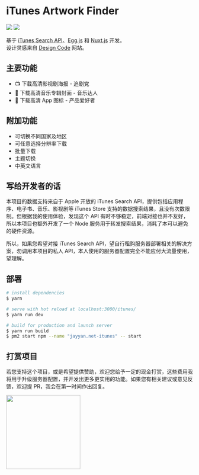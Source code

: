 # iTunes Artwork Finder

![](https://img.shields.io/badge/version-1.1.1-green.svg)
![](https://img.shields.io/github/license/coder-ysj/jayyan.net-itunes.svg)

基于 [iTunes Search API](https://affiliate.itunes.apple.com/resources/documentation/itunes-store-web-service-search-api/)、[Egg.js](https://eggjs.org) 和 [Nuxt.js](https://zh.nuxtjs.org) 开发。  
设计灵感来自 [Design Code](https://designcode.io) 网站。

## 主要功能

- 📺 下载高清影视剧海报 - 追剧党
- 🎵 下载高清音乐专辑封面 - 音乐达人
- 📱 下载高清 App 图标 - 产品爱好者

## 附加功能

- 可切换不同国家及地区
- 可任意选择分辨率下载
- 批量下载
- 主题切换
- 中英文语言

## 写给开发者的话

本项目的数据支持来自于 Apple 开放的 iTunes Search API，提供包括应用程序、电子书、音乐、影视剧等 iTunes Store 支持的数据搜索结果，且没有次数限制。但根据我的使用体验，发现这个 API 有时不够稳定，前端对接也并不友好，所以本项目也额外开发了一个 Node 服务用于转发搜索结果，消耗了本可以避免的硬件资源。

所以，如果您希望对接 iTunes Search API，望自行租购服务器部署相关的解决方案，勿调用本项目的私人 API，本人使用的服务器配置完全不能应付大流量使用，望理解。

## 部署

```bash
# install dependencies
$ yarn

# serve with hot reload at localhost:3000/itunes/
$ yarn run dev

# build for production and launch server
$ yarn run build
$ pm2 start npm --name "jayyan.net-itunes" -- start
```

## 打赏项目

若您支持这个项目，或是希望提供赞助，欢迎您给予一定的现金打赏，这些费用我将用于升级服务器配置，并开发出更多更实用的功能。如果您有相关建议或意见反馈，欢迎提 PR，我会在第一时间作出回复。

<img src="https://raw.githubusercontent.com/coder-ysj/jayyan.net-itunes/master/static/reward.JPG" width="200px" />
